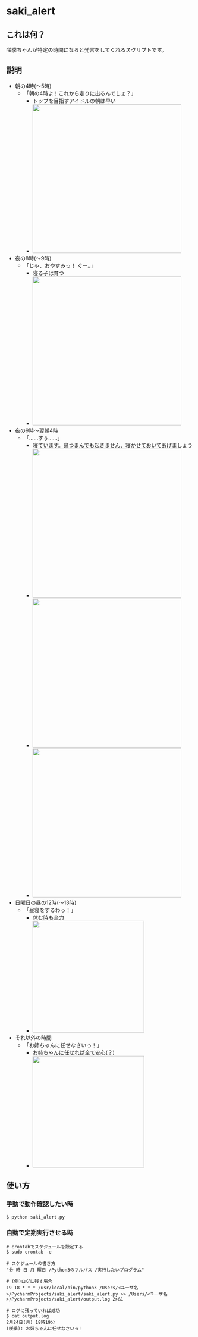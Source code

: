 # saki_alert
## これは何？
咲季ちゃんが特定の時間になると発言をしてくれるスクリプトです。
## 説明
- 朝の4時(〜5時)
  - 「朝の4時よ！これから走りに出るんでしょ？」
    - トップを目指すアイドルの朝は早い
    - <img src=https://github.com/user-attachments/assets/f0d529f5-a3a6-49dd-976f-ebbffd033933 width="400">
- 夜の8時(〜9時)
  - 「じゃ、おやすみっ！ ぐー。」
    - 寝る子は育つ
    - <img src=https://github.com/user-attachments/assets/ec4ca2b6-ecfd-4f31-bac0-7f65d528452f width="400">
- 夜の9時〜翌朝4時
  - 「……すぅ……」
    - 寝ています。鼻つまんでも起きません、寝かせておいてあげましょう
    - <img src=https://github.com/user-attachments/assets/764397db-ca26-4057-acac-3df4dc0091d0 width="400">
    - <img src=https://github.com/user-attachments/assets/3bf3f46c-88f8-457a-84c6-24f673d70ae0 width="400">
    - <img src=https://github.com/user-attachments/assets/ecdb6fa6-6350-4268-932d-102d97e71b0e width="400">
- 日曜日の昼の12時(〜13時)
  - 「昼寝をするわっ！」
    - 休む時も全力
    - <img src=https://github.com/user-attachments/assets/e09e3022-e982-495e-ae35-7e6a4f77217d width="300"> 
- それ以外の時間
  - 「お姉ちゃんに任せなさいっ！」
    - お姉ちゃんに任せれば全て安心(？)
    - <img src=https://github.com/user-attachments/assets/8c9dc9ce-58f7-4e1c-b5ae-f6027ef1cf4a width="300">
## 使い方
### 手動で動作確認したい時
```
$ python saki_alert.py
```
### 自動で定期実行させる時
```
# crontabでスケジュールを設定する
$ sudo crontab -e 

# スケジュールの書き方
"分 時 日 月 曜日 /Python3のフルパス /実行したいプログラム"

# (例)ログに残す場合
19 18 * * * /usr/local/bin/python3 /Users/<ユーザ名>/PycharmProjects/saki_alert/saki_alert.py >> /Users/<ユーザ名>/PycharmProjects/saki_alert/output.log 2>&1

# ログに残っていれば成功
$ cat output.log
2月24日(月) 18時19分
(咲季): お姉ちゃんに任せなさいっ!
```
